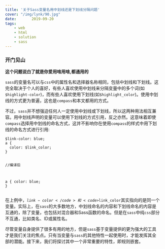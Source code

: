 ```yaml
---
title: '关于Sass变量名用中划线还是下划线分隔问题'
cover: "/img/lynk/90.jpg"
date:       2019-09-20
tags:
	- web
	- html
	- solution
	- sass
---
```


### 开门见山
**这个问题说白了就是你爱用啥用啥,都通用的**


<div class="content-intro view-box "><p></p><p><code>sass</code>的变量名可以与<code>css</code>中的属性名和选择器名称相同，包括中划线和下划线。这完全取决于个人的喜好，有些人喜欢使用中划线来分隔变量中的多个词(如<code>$highlight-color</code>)，而有些人喜欢使用下划线(如<code>$highlight_color</code>)。使用中划线的方式更为普遍，这也是<code>compass</code>和本文都用的方式。</p><p>不过，<code>sass</code>并不想强迫任何人一定使用中划线或下划线，所以这两种用法相互兼容。用中划线声明的变量可以使用下划线的方式引用，反之亦然。这意味着即使<code>compass</code>选择用中划线的命名方式，这并不影响你在使用<code>compass</code>的样式中用下划线的命名方式进行引用:</p><pre><a class="code-copy right0" title="复制到剪切板"><i class="icon-copy"></i></a><code class="hljs php"><span>$link-color</span><span>: blue;</span>
<span>a</span> {
  <span>color</span><span>: <span>$link_color</span>;</span>
}

<span><span class="hljs-comment">//编译后</span></span>

<span>a</span> {
  <span>color</span><span>: blue;</span>
}</code></pre><p>在上例中，<code>$link-color</code>和<code>$link_color</code>其实指向的是同一个变量。实际上，在<code>sass</code>的大多数地方，中划线命名的内容和下划线命名的内容是互通的，除了变量，也包括对混合器和Sass函数的命名。但是在<code>sass</code>中纯<code>css</code>部分不互通，比如类名、ID或属性名。</p><p>尽管变量自身提供了很多有用的地方，但是<code>sass</code>基于变量提供的更为强大的工具才是我们关注的焦点。只有当变量与<code>sass</code>的其他特性一起使用时，才能发挥其全部的潜能。接下来，我们将探讨其中一个非常重要的特性，即规则嵌套。</p><br></div>